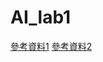 # AI_lab1
[參考資料1](https://neuralthreads.medium.com/validation-set-to-validate-our-model-and-for-early-stopping-to-avoid-overfitting-9627c643105a)
[參考資料2](https://neuralthreads.medium.com/backpropagation-made-super-easy-for-you-part-2-7b2a06f25f3c)
